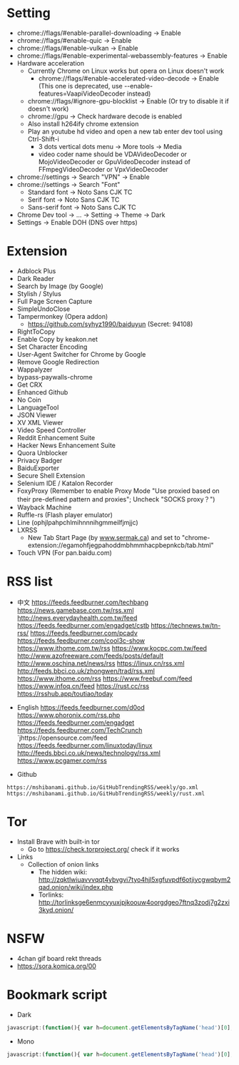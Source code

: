 Setting
=====
* chrome://flags/#enable-parallel-downloading -> Enable
* chrome://flags/#enable-quic -> Enable
* chrome://flags/#enable-vulkan -> Enable
* chrome://flags/#enable-experimental-webassembly-features -> Enable
* Hardware acceleration
  * Currently Chrome on Linux works but opera on Linux doesn't work
    * chrome://flags/#enable-accelerated-video-decode -> Enable (This one is deprecated, use --enable-features=VaapiVideoDecoder instead)
  * chrome://flags/#ignore-gpu-blocklist -> Enable (Or try to disable it if doesn't work)
  * chrome://gpu -> Check hardware decode is enabled
  * Also install h264ify chrome extension
  * Play an youtube hd video and open a new tab enter dev tool using Ctrl-Shift-i
    * 3 dots vertical dots menu -> More tools -> Media
    * video coder name should be VDAVideoDecoder or MojoVideoDecoder or GpuVideoDecoder instead of FFmpegVideoDecoder or VpxVideoDecoder
* chrome://settings -> Search "VPN" -> Enable
* chrome://settings -> Search "Font"
  * Standard font -> Noto Sans CJK TC
  * Serif font -> Noto Sans CJK TC
  * Sans-serif font -> Noto Sans CJK TC
* Chrome Dev tool -> ... -> Setting -> Theme -> Dark
* Settings -> Enable DOH (DNS over https)

Extension
=====
* Adblock Plus
* Dark Reader
* Search by Image (by Google)
* Stylish / Stylus
* Full Page Screen Capture
* SimpleUndoClose
* Tampermonkey (Opera addon)
  * https://github.com/syhyz1990/baiduyun (Secret: 94108)
* RightToCopy
* Enable Copy by keakon.net
* Set Character Encoding
* User-Agent Switcher for Chrome by Google
* Remove Google Redirection
* Wappalyzer
* bypass-paywalls-chrome
* Get CRX
* Enhanced Github
* No Coin
* LanguageTool
* JSON Viewer
* XV XML Viewer
* Video Speed Controller
* Reddit Enhancement Suite
* Hacker News Enhancement Suite
* Quora Unblocker
* Privacy Badger
* BaiduExporter
* Secure Shell Extension
* Selenium IDE / Katalon Recorder
* FoxyProxy (Remember to enable Proxy Mode "Use proxied based on their pre-defined pattern and proxies"; Uncheck "SOCKS proxy？")
* Wayback Machine
* Ruffle-rs (Flash player emulator)
* Line (ophjlpahpchlmihnnnihgmmeilfjmjjc)
* LXRSS
  * New Tab Start Page (by www.sermak.ca) and set to "chrome-extension://egamohfjegpahoddmbhmmhacpbepnkcb/tab.html"
* Touch VPN (For pan.baidu.com)

RSS list
=====
* 中文
https://feeds.feedburner.com/techbang
https://news.gamebase.com.tw/rss.xml
http://news.everydayhealth.com.tw/feed
https://feeds.feedburner.com/engadget/cstb
https://technews.tw/tn-rss/
https://feeds.feedburner.com/pcadv
https://feeds.feedburner.com/cool3c-show
https://www.ithome.com.tw/rss
https://www.kocpc.com.tw/feed
http://www.azofreeware.com/feeds/posts/default
http://www.oschina.net/news/rss
https://linux.cn/rss.xml
http://feeds.bbci.co.uk/zhongwen/trad/rss.xml
https://www.ithome.com/rss
https://www.freebuf.com/feed
https://www.infoq.cn/feed
https://rust.cc/rss
https://rsshub.app/toutiao/today

* English
https://feeds.feedburner.com/d0od
https://www.phoronix.com/rss.php
https://feeds.feedburner.com/engadget
https://feeds.feedburner.com/TechCrunch
`jhttps://opensource.com/feed
https://feeds.feedburner.com/linuxtoday/linux
http://feeds.bbci.co.uk/news/technology/rss.xml
https://www.pcgamer.com/rss

* Github
```
https://mshibanami.github.io/GitHubTrendingRSS/weekly/go.xml
https://mshibanami.github.io/GitHubTrendingRSS/weekly/rust.xml
```

Tor
=====
* Install Brave with built-in tor
  * Go to https://check.torproject.org/ check if it works
* Links
  * Collection of onion links
    * The hidden wiki: http://zqktlwiuavvvqqt4ybvgvi7tyo4hjl5xgfuvpdf6otjiycgwqbym2qad.onion/wiki/index.php
    * Torlinks: http://torlinksge6enmcyyuxjpjkoouw4oorgdgeo7ftnq3zodj7g2zxi3kyd.onion/

NSFW
=====
* 4chan gif board rekt threads
* https://sora.komica.org/00

Bookmark script
=====
* Dark
```javascript
javascript:(function(){ var h=document.getElementsByTagName('head')[0],s=document.createElement('style');s.setAttribute('type','text/css'); s.appendChild(document.createTextNode('html{-webkit-filter:invert(100%) hue-rotate(180deg) contrast(70%) !important; background: #fff;} .line-content {background-color: #fefefe;}'));h.appendChild(s); })()
```
* Mono
```javascript
javascript:(function(){ var h=document.getElementsByTagName('head')[0],s=document.createElement('style');s.setAttribute('type','text/css'); s.appendChild(document.createTextNode('@font-face{font-family:ASCII;src:local("Ubuntu Mono"),local("Consolas");unicode-range:U+00-7F,U+FF01-FF5E}@font-face{font-family:CJK;src:local("Droid Sans Fallback"),local("DroidMono"),local("Wenquanyi Micro Hei"),local("WenQuanYi Zen Hei"),local("Sarasa Mono TC"),local("Microsoft JhengHei"),local("Microsoft YaHei");unicode-range:U+2E80-FAFF}*,* *,[class],[id],[name]{font-family:ASCII,CJK,sans-serif!important;font-weight:400!important}'));h.appendChild(s); })()
```
